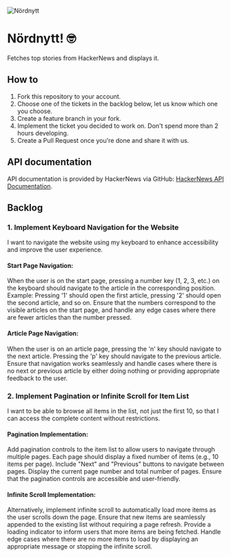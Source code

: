 ![Nördnytt](https://github.com/goa-codebet/nordnytt/blob/main/public/logo.webp?raw=true)


# Nördnytt! 🤓

Fetches top stories from HackerNews and displays it.

## How to
1. Fork this repository to your account.
2. Choose one of the tickets in the backlog below, let us know which one you choose.
3. Create a feature branch in your fork.
4. Implement the ticket you decided to work on. Don't spend more than 2 hours developing.
5. Create a Pull Request once you're done and share it with us.

## API documentation
API documentation is provided by HackerNews via GitHub: [HackerNews API Documentation](https://github.com/HackerNews/API).

## Backlog
### 1. Implement Keyboard Navigation for the Website
I want to navigate the website using my keyboard to enhance accessibility and improve the user experience.

#### Start Page Navigation:
When the user is on the start page, pressing a number key (1, 2, 3, etc.) on the keyboard should navigate to the article in the corresponding position.
Example: Pressing '1' should open the first article, pressing '2' should open the second article, and so on.
Ensure that the numbers correspond to the visible articles on the start page, and handle any edge cases where there are fewer articles than the number pressed.

#### Article Page Navigation:
When the user is on an article page, pressing the 'n' key should navigate to the next article.
Pressing the 'p' key should navigate to the previous article.
Ensure that navigation works seamlessly and handle cases where there is no next or previous article by either doing nothing or providing appropriate feedback to the user.


### 2. Implement Pagination or Infinite Scroll for Item List
I want to be able to browse all items in the list, not just the first 10, so that I can access the complete content without restrictions.

#### Pagination Implementation:
Add pagination controls to the item list to allow users to navigate through multiple pages.
Each page should display a fixed number of items (e.g., 10 items per page).
Include "Next" and "Previous" buttons to navigate between pages.
Display the current page number and total number of pages.
Ensure that the pagination controls are accessible and user-friendly.

#### Infinite Scroll Implementation:
Alternatively, implement infinite scroll to automatically load more items as the user scrolls down the page.
Ensure that new items are seamlessly appended to the existing list without requiring a page refresh.
Provide a loading indicator to inform users that more items are being fetched.
Handle edge cases where there are no more items to load by displaying an appropriate message or stopping the infinite scroll.